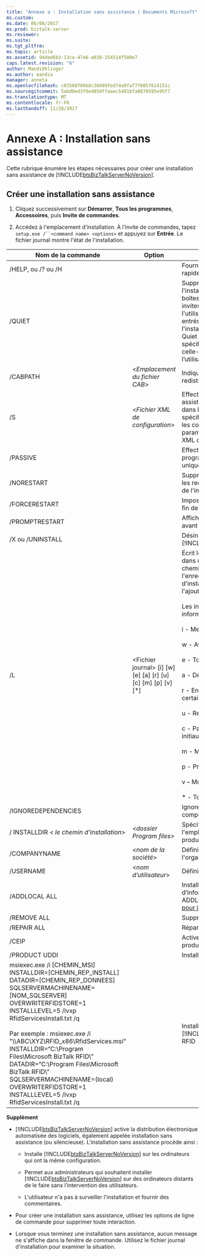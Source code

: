 ```yaml
---
title: "Annexe a : Installation sans assistance | Documents Microsoft"
ms.custom: 
ms.date: 06/08/2017
ms.prod: biztalk-server
ms.reviewer: 
ms.suite: 
ms.tgt_pltfrm: 
ms.topic: article
ms.assetid: 94ded6b3-13ca-47e6-a038-254514f500e7
caps.latest.revision: "6"
author: MandiOhlinger
ms.author: mandia
manager: anneta
ms.openlocfilehash: c03568f86b8c3b609fed74a9faf7f6057614151c
ms.sourcegitcommit: 5abd0ed3f9e4858ffaaec5481bfa8878595e95f7
ms.translationtype: MT
ms.contentlocale: fr-FR
ms.lasthandoff: 11/28/2017
---
```

# <a name="appendix-a-silent-installation"></a>Annexe A : Installation sans assistance
Cette rubrique énumère les étapes nécessaires pour créer une installation sans assistance de [!INCLUDE[btsBizTalkServerNoVersion](../includes/btsbiztalkservernoversion-md.md)].  
  
## <a name="create-a-silent-installation"></a>Créer une installation sans assistance  
  
1.  Cliquez successivement sur **Démarrer**, **Tous les programmes**, **Accessoires**, puis **Invite de commandes**.  
  
2.  Accédez à l'emplacement d'installation. À l’invite de commandes, tapez `setup.exe /``<command name> <options>` et appuyez sur **Entrée**. Le fichier journal montre l'état de l'installation.  
  
|Nom de la commande|Option|Description|  
|------------------|------------|-----------------|  
|/HELP, ou /? ou /H||Fournit de l'aide et une référence rapide.|  
|/QUIET||Supprime l'interface utilisateur durant l'installation, c'est-à-dire toutes les boîtes de dialogue, les erreurs ou les invites nécessitant des saisies de l'utilisateur. Tous les messages sont entrés dans le fichier journal de l'installation. **Remarque :** L’indicateur Quiet (Silencieux) ne peut pas être spécifié pour une mise à niveau, car celle-ci nécessite la confirmation par l’utilisateur des options sélectionnées.|  
|/CABPATH|\<*Emplacement du fichier CAB*\>|Indique l'emplacement du fichier CAB redistribuable.|  
|/S|\<*Fichier XML de configuration*\>|Effectue une installation sans assistance des composants trouvés dans le fichier de configuration spécifié. **Remarque :** Pour installer tous les composants, spécifiez ALL pour le paramètre `InstalledFeature` du fichier XML de configuration.|  
|/PASSIVE||Effectue une installation passive. Le programme d'installation affiche uniquement la barre de progression.|  
|/NORESTART||Supprime les invites de redémarrage et les redémarrages automatiques à la fin de l'installation.|  
|/FORCERESTART||Impose toujours un redémarrage à la fin de l'installation.|  
|/PROMPTRESTART||Affiche un message d'invite utilisateur avant de lancer le redémarrage.|  
|/X ou /UNINSTALL||Désinstalle [!INCLUDE[btsBizTalkServerNoVersion](../includes/btsbiztalkservernoversion-md.md)].|  
|/L|\<Fichier journal\> [i] [w] [e] [a] [r] [u] [c] [m] [p] [v] [*]|Écrit les informations de journalisation dans un fichier journal situé dans le chemin spécifié. Utilise toujours l'enregistrement du programme d'installation Windows commenté et l'ajoute à un fichier existant.<br /><br /> Les indicateurs suivants désignent les informations à consigner :<br /><br /> i - Messages d'état<br /><br /> w - Avertissements récupérables<br /><br /> e - Tous les messages d'erreur<br /><br /> a - Démarrage des actions<br /><br /> r - Enregistrements spécifiques à certaines actions<br /><br /> u - Requêtes de l'utilisateur<br /><br /> c - Paramètres d'interface utilisateur initiaux<br /><br /> m - Mémoire insuffisante<br /><br /> p - Propriétés du terminal<br /><br /> v – Mode documenté<br /><br /> * - Tous|  
|/IGNOREDEPENDENCIES||Ignore les vérifications des composants téléchargeables requis.|  
|/ INSTALLDIR \< *le chemin d’installation*\>|\<*dossier Program files\>*|Spécifie le chemin d'accès complet de l'emplacement d'installation du produit.|  
|/COMPANYNAME|\<*nom de la société*\>|Définit le nom de la société ou de l'organisation.|  
|/USERNAME|\<*nom d’utilisateur*\>|Définit le nom de l'utilisateur.|  
|/ADDLOCAL ALL||Installe tous les composants. Pour plus d’informations sur la commande ADDLOCAL, consultez [Liste de valeurs pour la commande ADDLOCAL](http://go.microsoft.com/fwlink/p/?LinkID=189319).|  
|/REMOVE ALL||Supprime tous les composants.|  
|/REPAIR ALL||Répare tous les composants.|  
|/CEIP||Active le Programme d’amélioration du produit (CEIP)|  
|/PRODUCT UDDI||Installe UDDI|  
|msiexec.exe /i  [CHEMIN_MSI] INSTALLDIR=[CHEMIN_REP_INSTALL] DATADIR=[CHEMIN_REP_DONNEES] SQLSERVERMACHINENAME=[NOM_SQLSERVER] OVERWRITERFIDSTORE=1 INSTALLLEVEL=5 /lvxp RfidServicesInstall.txt /q<br /><br /> Par exemple : msiexec.exe /i "\\\ABC\XYZ\RFID_x86\RfidServices.msi" INSTALLDIR=“C:\Program Files\Microsoft BizTalk RFID\” DATADIR=“C:\Program Files\Microsoft BizTalk RFID\” SQLSERVERMACHINENAME=(local) OVERWRITERFIDSTORE=1 INSTALLLEVEL=5 /lvxp RfidServicesInstall.txt /q||Installe Microsoft [!INCLUDE[btsBizTalkServerNoVersion](../includes/btsbiztalkservernoversion-md.md)] RFID|  
  
 **Supplément**  
  
-   [!INCLUDE[btsBizTalkServerNoVersion](../includes/btsbiztalkservernoversion-md.md)] active la distribution électronique automatisée des logiciels, également appelée installation sans assistance (ou silencieuse). L'installation sans assistance procède ainsi :  
  
    -   Installe [!INCLUDE[btsBizTalkServerNoVersion](../includes/btsbiztalkservernoversion-md.md)] sur les ordinateurs qui ont la même configuration.  
  
    -   Permet aux administrateurs qui souhaitent installer [!INCLUDE[btsBizTalkServerNoVersion](../includes/btsbiztalkservernoversion-md.md)] sur des ordinateurs distants de le faire sans l’intervention des utilisateurs.  
  
    -   L'utilisateur n'a pas à surveiller l'installation et fournir des commentaires.  
  
-   Pour créer une installation sans assistance, utilisez les options de ligne de commande pour supprimer toute interaction.  
  
-   Lorsque vous terminez une installation sans assistance, aucun message ne s'affiche dans la fenêtre de commande. Utilisez le fichier journal d'installation pour examiner la situation.  
  
